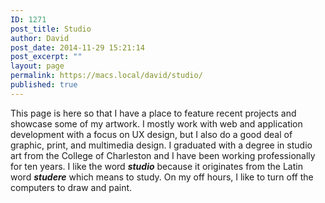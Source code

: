 ```yaml
---
ID: 1271
post_title: Studio
author: David
post_date: 2014-11-29 15:21:14
post_excerpt: ""
layout: page
permalink: https://macs.local/david/studio/
published: true
---
```

This page is here so that I have a place to feature recent projects and showcase some of my artwork. I mostly work with web and application development with a focus on UX design, but I also do a good deal of graphic, print, and multimedia design. I graduated with a degree in studio art from the College of Charleston and I have been working professionally for ten years. I like the word <strong><i>studio</i></strong> because it originates from the Latin word <strong><i>studere</i></strong> which means to study. On my off hours, I like to turn off the computers to draw and paint.